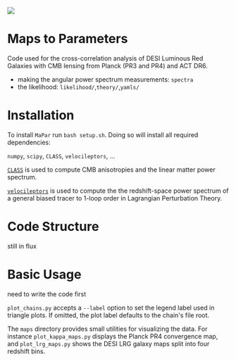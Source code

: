 [![](https://img.shields.io/badge/arXiv-2106.09713%20-red.svg)](https://arxiv.org/abs/24MM.XXXXX)

# Maps to Parameters

Code used for the cross-correlation analysis of DESI Luminous Red Galaxies with CMB lensing from Planck (PR3 and PR4) and ACT DR6.
- making the angular power spectrum measurements: `spectra`
- the likelihood: `likelihood/`,`theory/`,`yamls/`

# Installation

To install `MaPar` run `bash setup.sh`. Doing so will install all required dependencies:

`numpy`, `scipy`, `CLASS`, `velocileptors`, ...

[`CLASS`](https://github.com/lesgourg/class_public) is used to compute CMB anisotropies and the linear matter power spectrum. 

[`velocileptors`](https://github.com/sfschen/velocileptors) is used to compute the the redshift-space power spectrum of a general biased tracer to 1-loop order in Lagrangian Perturbation Theory. 


# Code Structure

still in flux

# Basic Usage

need to write the code first

`plot_chains.py` accepts a `--label` option to set the legend label used in
triangle plots. If omitted, the plot label defaults to the chain's file root.

The `maps` directory provides small utilities for visualizing the data. For
instance `plot_kappa_maps.py` displays the Planck PR4 convergence map, and
`plot_lrg_maps.py` shows the DESI LRG galaxy maps split into four redshift bins.
